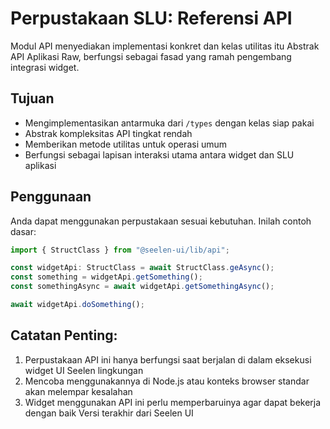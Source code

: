 # **Perpustakaan SLU: Referensi API**

Modul API menyediakan implementasi konkret dan kelas utilitas itu Abstrak API
Aplikasi Raw, berfungsi sebagai fasad yang ramah pengembang integrasi widget.

## **Tujuan**

- Mengimplementasikan antarmuka dari `/types` dengan kelas siap pakai
- Abstrak kompleksitas API tingkat rendah
- Memberikan metode utilitas untuk operasi umum
- Berfungsi sebagai lapisan interaksi utama antara widget dan SLU aplikasi

## **Penggunaan**

Anda dapat menggunakan perpustakaan sesuai kebutuhan. Inilah contoh dasar:

```ts
import { StructClass } from "@seelen-ui/lib/api";

const widgetApi: StructClass = await StructClass.geAsync();
const something = widgetApi.getSomething();
const somethingAsync = await widgetApi.getSomethingAsync();

await widgetApi.doSomething();
```

## **Catatan Penting:**

1. Perpustakaan API ini hanya berfungsi saat berjalan di dalam eksekusi widget
   UI Seelen lingkungan
2. Mencoba menggunakannya di Node.js atau konteks browser standar akan melempar
   kesalahan
3. Widget menggunakan API ini perlu memperbaruinya agar dapat bekerja dengan
   baik Versi terakhir dari Seelen UI
